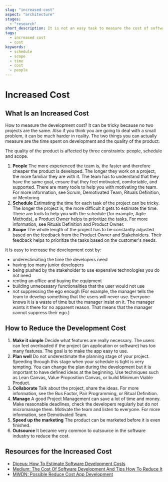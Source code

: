 ```yaml
---
slug: "increased-cost"
aspect: "architecture"
stages: 
  - "research"
short_description: It is not an easy task to measure the cost of software development. Two projects are never the same, it can be a small application or a complex system. It is important to try to reduce the possible increase in cost.
tags:
  - increased cost
  - cost
keywords:
  - schedule
  - scope
  - time
  - cost
  - people
---
```


# Increased Cost

## What Is an Increased Cost

How to measure the development cost? It can be tricky because no two projects are the same. Also if you think you are going to deal with a small problem, it can be much harder in reality. The two things you can actually measure are the time spent on development and the quality of the product. 

The quality of the product is affected by three constraints: people, schedule and scope.
1. **People**
  The more experienced the team is, the faster and therefore cheaper the product is developed. The longer they work on a project, the more familiar they are with it. The team has to understand that they have the same goal, ensure that they feel motivated, comfortable, and supported. There are many tools to help you with motivating the team.
  For more information, see Scrum, Demotivated Team, Rituals Definition, or Mentoring
2. **Schedule**
  Estimating the time for each task of the project can be tricky. The longer the project is, the more difficult it gets to estimate the time. There are tools to help you with the schedule (for example, Agile Methods), a Product Owner helps to prioritize the tasks. For more information, see Rituals Definition and Product Owner.
3. **Scope**
  The whole length of the project has to be constantly adjusted based on the feedback from the Product Owner and Stakeholders. Their feedback helps to prioritize the tasks based on the customer's needs.

It is easy to increase the development cost by:
- underestimating the time the developers need
- having too many junior developers
- being pushed by the stakeholder to use expensive technologies you do not need
- renting an office and buying the equipment
- building unnecessary functionalities that the user would not use
- not suppressing the ego enough (For example, the manager tells the team to develop something that the users will never use. Everyone knows it is a waste of time but the manager insist on it. The manager wants it there for no apparent reason. That means that the manager cannot suppress their ego.)

## How to Reduce the Development Cost
1. **Make it simple**
  Decide what features are really necessary. The users can feel overloaded if the project (an application or software) has too many features. The goal is to make the app easy to use.
2. **Plan well**
  Do not underestimate the planning stage of your project. Speeding through this stage when your schedule is tight is very tempting. You can change the plan during the development but it is important to have defined ideas at the beginning.
  Use techniques such as Lean Canvas, Value Proposition Canvas, or build Minimum Viable Product.
3. **Collaborate**
  Talk about the project, share the ideas. 
  For more information, see the Bus Factor, Pair Programming, or Ritual Definition.
4. **Manage**
  A good Project Management can save a lot of time and money. Make reasonable deadlines, check the developers regularly but do not micromanage them. Motivate the team and listen to everyone.
  For more information, see Demotivated Team.
5. **Speed up the marketing**
  The product can be marketed before it is even finished.
6. **Outsource**
  It became very common to outsource in the software industry to reduce the cost.

## Resources for the Increased Cost
- [Diceus: How To Estimate Software Development Costs](https://diceus.com/how-to-estimate-software-development-costs/)
- [Medium: The Cost Of Software Development And Tips How To Reduce It](https://medium.com/grand-parade/the-cost-of-software-development-and-tips-how-to-reduce-it-60ba44e85948)
- [MWDN: Possible Reduce Cost App Development](https://mwdn.com/possible-reduce-cost-app-development/)
